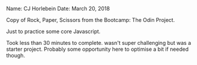 Name: CJ Horlebein
Date: March 20, 2018

Copy of Rock, Paper, Scissors from the Bootcamp: The Odin Project.


Just to practice some core Javascript.

Took less than 30 minutes to complete. wasn't super challenging but was a starter project. Probably some opportunity here to optimise a bit if needed though.